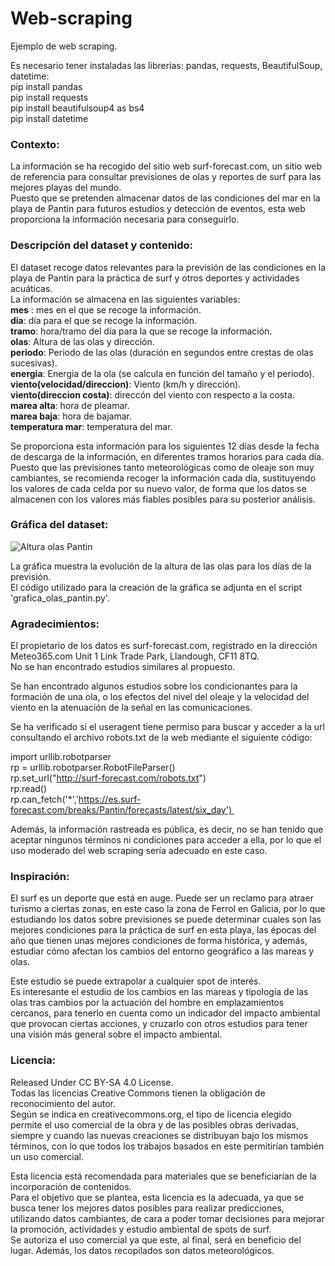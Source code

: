 # Web-scraping
Ejemplo de web scraping.


Es necesario tener instaladas las librerías: pandas, requests, BeautifulSoup, datetime:  
pip install pandas  
pip install requests  
pip install beautifulsoup4 as bs4  
pip install datetime

### Contexto:
La información se ha recogido del sitio web surf-forecast.com, un sitio web de referencia para consultar previsiones de olas y reportes de surf para las mejores playas del mundo.  
Puesto que se pretenden almacenar datos de las condiciones del mar en la playa de Pantin para futuros estudios y detección de eventos, esta web proporciona la información necesaria para conseguirlo.

### Descripción del dataset y contenido:
El dataset recoge datos relevantes para la previsión de las condiciones en la playa de Pantin para la práctica de surf y otros deportes y actividades acuáticas.  
La información se almacena en las siguientes variables:  
**mes** : mes en el que se recoge la información.  
**dia**: día para el que se recoge la información.  
**tramo**: hora/tramo del día para la que se recoge la información.  
**olas**: Altura de las olas y dirección.  
**periodo**: Periodo de las olas (duración en segundos entre crestas de olas sucesivas).  
**energia**: Energia de la ola (se calcula en función del tamaño y el periodo).  
**viento(velocidad/direccion)**: Viento (km/h y dirección).  
**viento(direccion costa)**: direccón del viento con respecto a la costa.  
**marea alta**: hora de pleamar.  
**marea baja**: hora de bajamar.  
**temperatura mar**: temperatura del mar.  
  
Se proporciona esta información para los siguientes 12 días desde la fecha de descarga de la información, en diferentes tramos horarios para cada día.
Puesto que las previsiones tanto meteorológicas como de oleaje son muy cambiantes, se recomienda recoger la información cada día, sustituyendo los valores de cada celda por su nuevo valor, de forma que los datos se almacenen con los valores más fiables posibles para su posterior análisis.

### Gráfica del dataset:  

![Altura olas Pantin](https://user-images.githubusercontent.com/103389685/162781425-f4ed0086-f62f-4808-bbc1-7932133e5dd8.jpg)


La gráfica muestra la evolución de la altura de las olas para los días de la previsión.  
El código utilizado para la creación de la gráfica se adjunta en el script 'grafica_olas_pantin.py'.  

### Agradecimientos:  
El propietario de los datos es surf-forecast.com, registrado en la dirección Meteo365.com Unit 1 Link Trade Park, Llandough, CF11 8TQ.  
No se han encontrado estudios similares al propuesto.  

Se han encontrado algunos estudios sobre los condicionantes para la formación de una ola, o  los efectos del nivel del oleaje y la velocidad del viento en la atenuación de la señal en las comunicaciones.  

Se ha verificado si el useragent tiene permiso para buscar y acceder a la url consultando el archivo robots.txt de la web mediante el siguiente código:  

import urllib.robotparser  
rp = urllib.robotparser.RobotFileParser()  
rp.set_url("http://surf-forecast.com/robots.txt")  
rp.read()  
rp.can_fetch('*','https://es.surf-forecast.com/breaks/Pantin/forecasts/latest/six_day')   

Además, la información rastreada es pública, es decir, no se han tenido que aceptar ningunos términos ni condiciones para acceder a ella, por lo que el uso moderado del web scraping sería adecuado en este caso.

### Inspiración:  
El surf es un deporte que está en auge. Puede ser un reclamo para atraer turismo a ciertas zonas, en este caso la zona de Ferrol en Galicia, por lo que estudiando los datos sobre previsiones se puede determinar cuales son las mejores condiciones para la práctica de surf en esta playa, las épocas del año que tienen unas mejores condiciones de forma histórica, y además, estudiar cómo afectan los cambios del entorno geográfico a las mareas y olas.  

Este estudio se puede extrapolar a cualquier spot de interés.  
Es interesante el estudio de los cambios en las mareas y tipología de las olas tras cambios por la actuación del hombre en emplazamientos cercanos, para tenerlo en cuenta como un indicador del impacto ambiental que provocan ciertas acciones, y cruzarlo con otros estudios para tener una visión más general sobre el impacto ambiental.  

### Licencia:  
Released Under CC BY-SA 4.0 License.  
Todas las licencias Creative Commons tienen la obligación de reconocimiento del autor.  
Según se indica en creativecommons.org, el tipo de licencia elegido permite el uso comercial de la obra y de las posibles obras derivadas, siempre y cuando las nuevas creaciones se distribuyan bajo los mismos términos, con lo que todos los trabajos basados en este permitirían también un uso comercial.  

Esta licencia está recomendada para materiales que se beneficiarían de la incorporación de contenidos.  
Para el objetivo que se plantea, esta licencia es la adecuada, ya que se busca tener los mejores datos posibles para realizar predicciones, utilizando datos cambiantes, de cara a poder tomar decisiones para mejorar la promoción, actividades y estudio ambiental de spots de surf.  
Se autoriza el uso comercial ya que este, al final, será en beneficio del lugar. Además, los datos recopilados son datos meteorológicos.
